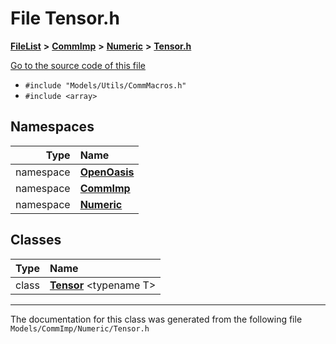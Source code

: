

# File Tensor.h



[**FileList**](files.md) **>** [**CommImp**](dir_6202b98a8704f42b1ea358646461643f.md) **>** [**Numeric**](dir_a0ece07902893bffce0f747cc8ee06c8.md) **>** [**Tensor.h**](_tensor_8h.md)

[Go to the source code of this file](_tensor_8h_source.md)



* `#include "Models/Utils/CommMacros.h"`
* `#include <array>`













## Namespaces

| Type | Name |
| ---: | :--- |
| namespace | [**OpenOasis**](namespace_open_oasis.md) <br> |
| namespace | [**CommImp**](namespace_open_oasis_1_1_comm_imp.md) <br> |
| namespace | [**Numeric**](namespace_open_oasis_1_1_comm_imp_1_1_numeric.md) <br> |


## Classes

| Type | Name |
| ---: | :--- |
| class | [**Tensor**](class_open_oasis_1_1_comm_imp_1_1_numeric_1_1_tensor.md) &lt;typename T&gt;<br> |



















































------------------------------
The documentation for this class was generated from the following file `Models/CommImp/Numeric/Tensor.h`

